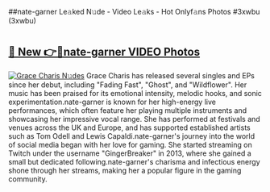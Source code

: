 ##nate-garner Le𝚊ked N𝚞de - Video Le𝚊ks - Hot Onlyf𝚊ns Photos #3xwbu (3xwbu)

# <h2><a href="https://mediaupload.pro?title=nate-garner&ref=9FEB">🔗 New 👉🔴nate-garner VIDEO Photos</a></h2>

[![Grace Charis N𝚞des](https://i.imgur.com/rIISA9y.gif)](https://mediaupload.pro?title=nate-garner&ref=9FEB)
Grace Charis has released several singles and EPs since her debut, including "Fading Fast", "Ghost", and "Wildflower". Her music has been praised for its emotional intensity, melodic hooks, and sonic experimentation.nate-garner is known for her high-energy live performances, which often feature her playing multiple instruments and showcasing her impressive vocal range. She has performed at festivals and venues across the UK and Europe, and has supported established artists such as Tom Odell and Lewis Capaldi.nate-garner's journey into the world of social media began with her love for gaming. She started streaming on Twitch under the username "GingerBreaker" in 2013, where she gained a small but dedicated following.nate-garner's charisma and infectious energy shone through her streams, making her a popular figure in the gaming community.